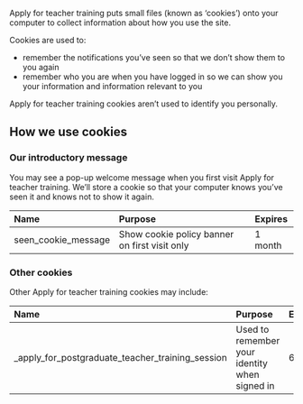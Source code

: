 Apply for teacher training puts small files (known as ‘cookies’) onto your computer to collect information about how you use the site.

Cookies are used to:

* remember the notifications you’ve seen so that we don’t show them to you again
* remember who you are when you have logged in so we can show you your information and information relevant to you

Apply for teacher training cookies aren’t used to identify you personally.

## How we use cookies

### Our introductory message

You may see a pop-up welcome message when you first visit Apply for teacher training. We’ll store a cookie so that your computer knows you’ve seen it and knows not to show it again.

| Name                  | Purpose                                        | Expires  |
| :-------------------  | :--------------------------------------------- | :------- |
| seen\_cookie\_message | Show cookie policy banner on first visit only  | 1 month  |

### Other cookies

Other Apply for teacher training cookies may include:

| Name                                                   | Purpose                                        | Expires  |
| :------------------------------------------------      | :--------------------------------------------- | :------- |
| \_apply\_for\_postgraduate\_teacher\_training\_session | Used to remember your identity when signed in  | 6 hours  |
